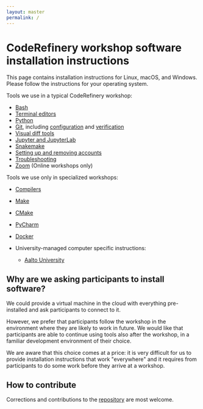 ```yaml
---
layout: master
permalink: /
---
```


# CodeRefinery workshop software installation instructions

This page contains installation instructions for Linux, macOS, and Windows.
Please follow the instructions for your operating system.

Tools we use in a typical CodeRefinery workshop:
- [Bash](/installation/bash/)
- [Terminal editors](/installation/editors/)
- [Python](/installation/python/)
- [Git](/installation/git/), including [configuration](/installation/git/#configuring-git) and [verification](/installation/git/#how-to-verify-the-installation)
- [Visual diff tools](/installation/difftools/)
- [Jupyter and JupyterLab](/installation/jupyter/)
- [Snakemake](/installation/snakemake/)
- [Setting up and removing accounts](/installation/accounts/)
- [Troubleshooting](/installation/troubleshooting/)
- [Zoom](/installation/zoom/) (Online workshops only)

Tools we use only in specialized workshops:
- [Compilers](/installation/compilers/)
- [Make](/installation/make/)
- [CMake](/installation/cmake/)
- [PyCharm](/installation/pycharm/)
- [Docker](/installation/docker/)

- University-managed computer specific instructions:
  - [Aalto University](https://scicomp.aalto.fi/aalto/coderefinery-setup/)


## Why are we asking participants to install software?

We could provide a virtual machine in the cloud with everything pre-installed
and ask participants to connect to it.

However, we prefer that participants follow the workshop in the environment
where they are likely to work in future.  We would like that participants are
able to continue using tools also after the workshop, in a familiar development
environment of their choice.

We are aware that this choice comes at a price: it is very difficult for us to
provide installation instructions that work "everywhere" and it requires from
participants to do some work before they arrive at a workshop.


## How to contribute

Corrections and contributions to the
[repository](https://github.com/coderefinery/installation) are most welcome.
